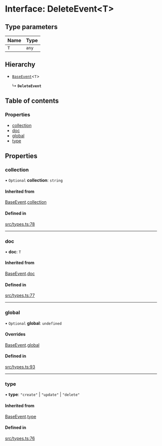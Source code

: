 # Interface: DeleteEvent\<T\>

## Type parameters

| Name | Type |
| :------ | :------ |
| `T` | `any` |

## Hierarchy

- [`BaseEvent`](BaseEvent.md)\<`T`\>

  ↳ **`DeleteEvent`**

## Table of contents

### Properties

- [collection](DeleteEvent.md#collection)
- [doc](DeleteEvent.md#doc)
- [global](DeleteEvent.md#global)
- [type](DeleteEvent.md#type)

## Properties

### collection

• `Optional` **collection**: `string`

#### Inherited from

[BaseEvent](BaseEvent.md).[collection](BaseEvent.md#collection)

#### Defined in

[src/types.ts:78](https://github.com/GeorgeHulpoi/payload-dependencies-graph/blob/410696e/src/types.ts#L78)

___

### doc

• **doc**: `T`

#### Inherited from

[BaseEvent](BaseEvent.md).[doc](BaseEvent.md#doc)

#### Defined in

[src/types.ts:77](https://github.com/GeorgeHulpoi/payload-dependencies-graph/blob/410696e/src/types.ts#L77)

___

### global

• `Optional` **global**: `undefined`

#### Overrides

[BaseEvent](BaseEvent.md).[global](BaseEvent.md#global)

#### Defined in

[src/types.ts:93](https://github.com/GeorgeHulpoi/payload-dependencies-graph/blob/410696e/src/types.ts#L93)

___

### type

• **type**: ``"create"`` \| ``"update"`` \| ``"delete"``

#### Inherited from

[BaseEvent](BaseEvent.md).[type](BaseEvent.md#type)

#### Defined in

[src/types.ts:76](https://github.com/GeorgeHulpoi/payload-dependencies-graph/blob/410696e/src/types.ts#L76)
